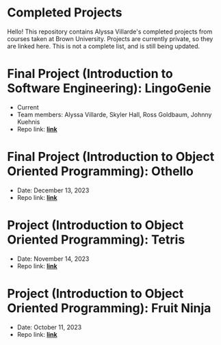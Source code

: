 # Completed Projects
Hello! This repository contains Alyssa Villarde's completed projects from courses taken at Brown University. Projects are currently private, so they are linked here. This is not a complete list, and is still being updated.

# Final Project (Introduction to Software Engineering): LingoGenie
- Current
- Team members: Alyssa Villarde, Skyler Hall, Ross Goldbaum, Johnny Kuehnis
- Repo link: **[link](https://github.com/cs0320-f24/term-project-shall21-rmgoldba-avillard-jkuehnis.git)**

# Final Project (Introduction to Object Oriented Programming): Othello
- Date: December 13, 2023
- Repo link: **[link](https://github.com/brown-cs15-2023/othello-alyssavillarde.git)**

# Project (Introduction to Object Oriented Programming): Tetris
- Date: November 14, 2023
- Repo link: **[link](https://github.com/brown-cs15-2023/tetris-alyssavillarde.git)**

# Project (Introduction to Object Oriented Programming): Fruit Ninja
- Date: October 11, 2023
- Repo link: **[link](https://github.com/brown-cs15-2023/fruitninja-alyssavillarde.git)**

